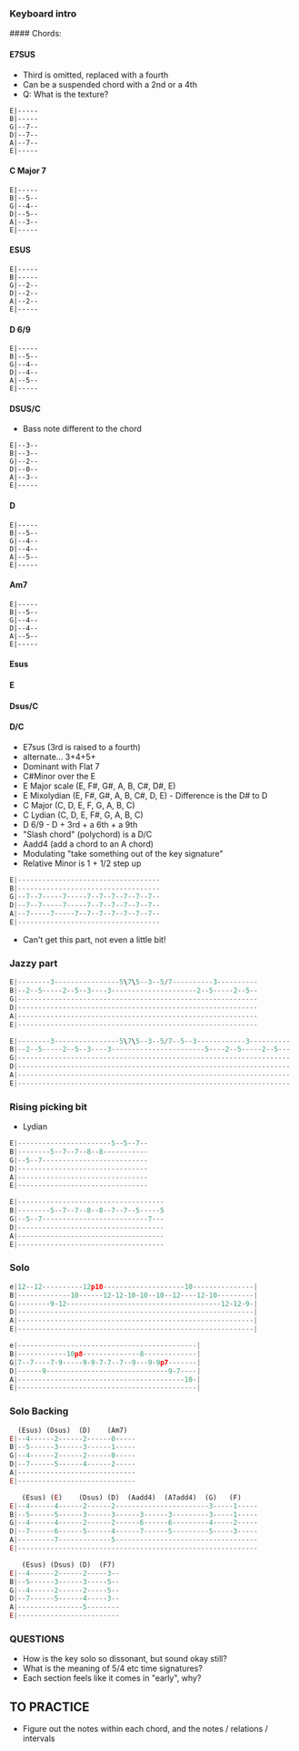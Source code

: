 
### Keyboard intro

#### Chords:

#### E7SUS
- Third is omitted, replaced with a fourth
- Can be a suspended chord with a 2nd or a 4th
- Q: What is the texture?

```
E|-----
B|-----
G|--7--
D|--7--
A|--7--
E|-----
```

#### C Major 7

```
E|-----
B|--5--
G|--4--
D|--5--
A|--3--
E|-----
```

#### ESUS

```
E|-----
B|-----
G|--2--
D|--2--
A|--2--
E|-----
```

#### D 6/9

```
E|-----
B|--5--
G|--4--
D|--4--
A|--5--
E|-----
```

#### DSUS/C

- Bass note different to the chord

```
E|--3--
B|--3--
G|--2--
D|--0--
A|--3--
E|-----
```


#### D

```
E|-----
B|--5--
G|--4--
D|--4--
A|--5--
E|-----
```
#### Am7

```
E|-----
B|--5--
G|--4--
D|--4--
A|--5--
E|-----
```

#### Esus
#### E
#### Dsus/C
#### D/C

- E7sus (3rd is raised to a fourth)
- alternate... 3+4+5+
- Dominant with Flat 7
- C#Minor over the E
- E Major scale (E, F#, G#, A, B, C#, D#, E)
- E Mixolydian (E, F#, G#, A, B, C#, D, E) - Difference is the D# to D
- C Major (C, D, E, F, G, A, B, C)
- C Lydian (C, D, E, F#, G, A, B, C)
- D 6/9 - D + 3rd + a 6th + a 9th
- "Slash chord" (polychord) is a D/C
- Aadd4 (add a chord to an A chord)
- Modulating "take something out of the key signature"
- Relative Minor is 1 + 1/2 step up

```c
E|-----------------------------------
B|-----------------------------------
G|--7--7-----7-----7--7--7--7--7--7--
D|--7--7-----7-----7--7--7--7--7--7--
A|--7-----7-----7--7--7--7--7--7--7--
E|-----------------------------------
```

- Can't get this part, not even a little bit!

### Jazzy part

```c
E|--------3----------------5\7\5--3--5/7----------3----------
B|--2--5-----2--5--3----3---------------------2--5-----2--5--
G|-----------------------------------------------------------
D|-----------------------------------------------------------
A|-----------------------------------------------------------
E|-----------------------------------------------------------
```

```c
E|--------3----------------5\7\5--3--5/7--5--3------------3----------
B|--2--5-----2--5--3----3-----------------------5----2--5-----2--5---
G|-------------------------------------------------------------------
D|-------------------------------------------------------------------
A|-------------------------------------------------------------------
E|-------------------------------------------------------------------
```

### Rising picking bit

- Lydian

```c
E|-----------------------5--5--7--
B|--------5--7--7--8--8-----------
G|--5--7--------------------------
D|--------------------------------
A|--------------------------------
E|--------------------------------
```

```c
E|------------------------------------
B|--------5--7--7--8--8--7--7--5-----5
G|--5--7--------------------------7---
D|------------------------------------
A|------------------------------------
E|------------------------------------
```

### Solo

```c
e|12--12----------12p10--------------------10---------------|
B|-------------10------12-12-10-10--10--12----12-10---------|
G|--------9-12--------------------------------------12-12-9-|
D|----------------------------------------------------------|
A|----------------------------------------------------------|
E|----------------------------------------------------------|
```

```c
e|--------------------------------------------|
B|------------10p8--------------8-------------|
G|7--7----7-9-----9-9-7-7--7--9---9-9p7-------|
D|------9------------------------------9-7----|
A|-----------------------------------------10-|
E|--------------------------------------------|
```

### Solo Backing


```js
  (Esus) (Dsus)  (D)    (Am7)
E|--4------2------2------0-----
B|--5------3------3------1-----
G|--4------2------2------0-----
D|--7------5------4------2-----
A|-----------------------------
E|-----------------------------
```

```js
   (Esus) (E)    (Dsus) (D)  (Aadd4)  (A7add4)  (G)   (F)
E|--4------4------2------2-----------------------3-----1-----
B|--5------5------3------3------3------3---------3-----1-----
G|--4------4------2------2------6------6---------4-----2-----
D|--7------6------5------4------7------5---------5-----3-----
A|---------7-------------5-----------------------------------
E|-----------------------------------------------------------
```

```js
   (Esus) (Dsus) (D)  (F7)
E|--4------2------2-----3--
B|--5------3------3-----5--
G|--4------2------2-----5--
D|--7------5------4-----3--
A|----------------5--------
E|-------------------------
```

### QUESTIONS

- How is the key solo so dissonant, but sound okay still?
- What is the meaning of 5/4 etc time signatures?
- Each section feels like it comes in "early", why?

## TO PRACTICE

- Figure out the notes within each chord, and the notes / relations / intervals
